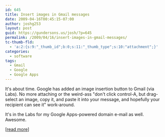```yaml
---
id: 645
title: Insert images in Gmail messages
date: 2009-04-16T00:45:15-07:00
author: joshg253
layout: post
guid: https://gundersons.us/josh/?p=645
permalink: /2009/04/16/insert-images-in-gmail-messages/
tc-thumb-fld:
  - 'a:2:{s:9:"_thumb_id";b:0;s:11:"_thumb_type";s:10:"attachment";}'
categories:
  - software
tags:
  - Gmail
  - Google
  - Google Apps
---
```

It's about time. Google has added an image insertion button to Gmail (via Labs). No more attaching or the weird-ass "don't click control-A, but drag-select an image, copy it, and paste it into your message, and hopefully your recipient can see it" work-around.

It's in the Labs for my Google Apps-powered domain e-mail as well. Awesome.

[<a href="https://gmailblog.blogspot.com/2009/04/new-in-labs-inserting-images.html">read more</a>]